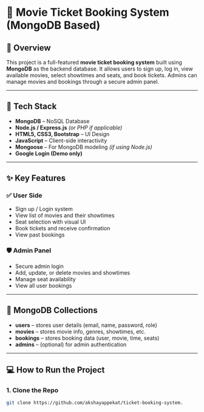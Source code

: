 # 🎫 Movie Ticket Booking System (MongoDB Based)

## 📖 Overview

This project is a full-featured **movie ticket booking system** built using **MongoDB** as the backend database. It allows users to sign up, log in, view available movies, select showtimes and seats, and book tickets. Admins can manage movies and bookings through a secure admin panel.

---

## 🔧 Tech Stack

- **MongoDB** – NoSQL Database
- **Node.js / Express.js** *(or PHP if applicable)*
- **HTML5, CSS3, Bootstrap** – UI Design
- **JavaScript** – Client-side interactivity
- **Mongoose** – For MongoDB modeling *(if using Node.js)*
- **Google Login (Demo only)**

---

## ✨ Key Features

### ✅ User Side
- Sign up / Login system
- View list of movies and their showtimes
- Seat selection with visual UI
- Book tickets and receive confirmation
- View past bookings

### 🛡️ Admin Panel
- Secure admin login
- Add, update, or delete movies and showtimes
- Manage seat availability
- View all user bookings

---

## 🧱 MongoDB Collections

- **users** – stores user details (email, name, password, role)
- **movies** – stores movie info, genres, showtimes, etc.
- **bookings** – stores booking data (user, movie, time, seats)
- **admins** – (optional) for admin authentication

---

## 💻 How to Run the Project

### 1. Clone the Repo
```bash
git clone https://github.com/akshayappekat/ticket-booking-system.
